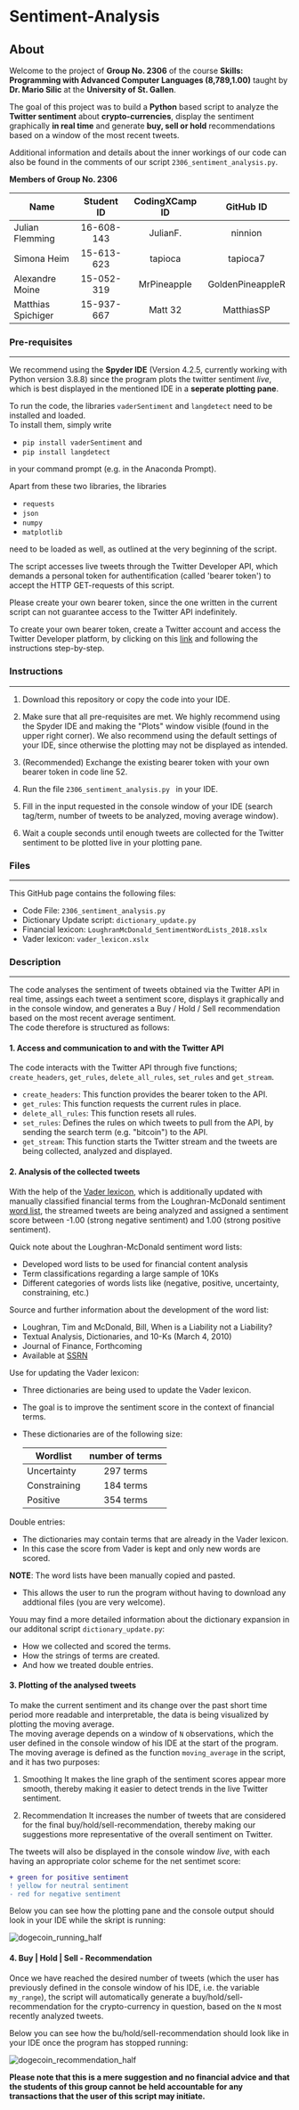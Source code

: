 # Sentiment-Analysis

## About

Welcome to the project of **Group No. 2306** of the course **Skills: Programming with Advanced Computer Languages (8,789,1.00)** taught by **Dr. Mario Silic** at the **University of St. Gallen**.  

The goal of this project was to build a **Python** based script to analyze the **Twitter sentiment** about **crypto-currencies**, display the sentiment graphically **in real time** and generate **buy, sell or hold** recommendations based on a window of the most recent tweets.  

Additional information and details about the inner workings of our code can also be found in the comments of our script `2306_sentiment_analysis.py`.

**Members of Group No. 2306**

  | Name               | Student ID | CodingXCamp ID | GitHub ID        |
  | ------------------ |:----------:|:-------------: |:----------------:|
  | Julian Flemming    | 16-608-143 | JulianF.       | ninnion          |
  | Simona Heim        | 15-613-623 | tapioca        | tapioca7         |
  | Alexandre Moine    | 15-052-319 | MrPineapple    | GoldenPineappleR |
  | Matthias Spichiger | 15-937-667 | Matt 32        | MatthiasSP       |

### Pre-requisites
----
We recommend using the **Spyder IDE** (Version 4.2.5, currently working with Python version 3.8.8) since the program plots the twitter sentiment *live*, which is
best displayed in the mentioned IDE in a **seperate plotting pane**.  

To run the code, the libraries `vaderSentiment` and `langdetect` need to be installed and loaded.  
To install them, simply write 
- `pip install vaderSentiment` and 
- `pip install langdetect` 

in your command prompt (e.g. in the Anaconda Prompt).  

Apart from these two libraries, the libraries  
- `requests`  
- `json`
- `numpy`
- `matplotlib`  

need to be loaded as well, as outlined at the very beginning of the script.  

The script accesses live tweets through the Twitter Developer API, which demands a personal token for authentification (called 'bearer token') to accept the HTTP GET-requests 
of this script.  

Please create your own bearer token, since the one written in the current script can not guarantee access to the Twitter API indefinitely.  

To create your own bearer token, create a Twitter account and access the Twitter Developer platform, by clicking on this [link](https://developer.twitter.com/en) and following the instructions step-by-step.


### Instructions
----
1. Download this repository or copy the code into your IDE.  

2. Make sure that all pre-requisites are met. We highly recommend using the Spyder IDE and making the "Plots" window visible (found in the upper
right corner). We also recommend using the default settings of your IDE, since otherwise the plotting may not be displayed as intended.

3. (Recommended) Exchange the existing bearer token with your own bearer token in code line 52.

4. Run the file `2306_sentiment_analysis.py ` in your IDE.

5. Fill in the input requested in the console window of your IDE (search tag/term, number of tweets to be analyzed, moving average window).

6. Wait a couple seconds until enough tweets are collected for the Twitter sentiment to be plotted live in your plotting pane.


### Files
----
This GitHub page contains the following files:
- Code File: `2306_sentiment_analysis.py`
- Dictionary Update script: `dictionary_update.py`
- Financial lexicon: `LoughranMcDonald_SentimentWordLists_2018.xslx`
- Vader lexicon: `vader_lexicon.xslx`


### Description
----
The code analyses the sentiment of tweets obtained via the Twitter API in real time, assings each tweet a sentiment score, displays it graphically and in the console window, and generates a Buy / Hold / Sell recommendation based on the most recent average sentiment.  
The code therefore is structured as follows:

#### 1. Access and communication to and with the Twitter API

The code interacts with the Twitter API through five functions; `create_headers`, `get_rules`, `delete_all_rules`, `set_rules` and `get_stream`.

- `create_headers`: This function provides the bearer token to the API.
- `get_rules`: This function requests the current rules in place.
- `delete_all_rules`: This function resets all rules.
- `set_rules`: Defines the rules on which tweets to pull from the API, by sending the search term (e.g. "bitcoin") to the API.
- `get_stream`: This function starts the Twitter stream and the tweets are being collected, analyzed and displayed.

#### 2. Analysis of the collected tweets

With the help of the [Vader lexicon](https://github.com/cjhutto/vaderSentiment), which is additionally updated with manually classified financial terms from the Loughran-McDonald sentiment [word list](https://sraf.nd.edu/textual-analysis/resources/#Master%20Dictionary), the streamed tweets are being analyzed and assigned a sentiment score between -1.00 (strong negative sentiment) and 1.00 (strong positive sentiment).

Quick note about the Loughran-McDonald sentiment word lists:
- Developed word lists to be used for financial content analysis
- Term classifications regarding a large sample of 10Ks
- Different categories of words lists like (negative, positive, uncertainty, constraining, etc.)

Source and further information about the development of the word list:
- Loughran, Tim and McDonald, Bill, When is a Liability not a Liability?
- Textual Analysis, Dictionaries, and 10-Ks (March 4, 2010)
- Journal of Finance, Forthcoming
- Available at [SSRN](https://ssrn.com/abstract=1331573)

Use for updating the Vader lexicon:
- Three dictionaries are being used to update the Vader lexicon.
- The goal is to improve the sentiment score in the context of financial terms.
- These dictionaries are of the following size:

  | Wordlist      | number of terms|
  | ------------- |:--------------:|
  | Uncertainty   | 297 terms      |
  | Constraining  | 184 terms      |
  | Positive      | 354 terms      |

Double entries:
- The dictionaries may contain terms that are already in the Vader lexicon.
- In this case the score from Vader is kept and only new words are scored.

**NOTE**: The word lists have been manually copied and pasted.
- This allows the user to run the program without having to download any addtional files (you are very welcome).

Youu may find a more detailed information about the dictionary expansion in our additonal script `dictionary_update.py`:
- How we collected and scored the terms.
- How the strings of terms are created.
- And how we treated double entries.

#### 3. Plotting of the analysed tweets

To make the current sentiment and its change over the past short time period more readable and interpretable, the data is being visualized by plotting the moving average.  
The moving average depends on a window of `N` observations, which the user defined in the console window of his IDE at the start of the program.  
The moving average is defined as the function `moving_average` in the script, and it has two purposes:

1. Smoothing
It makes the line graph of the sentiment scores appear more smooth, thereby making it easier to detect trends in the live Twitter sentiment.

2. Recommendation
It increases the number of tweets that are considered for the final buy/hold/sell-recommendation, thereby making our suggestions more representative of the overall sentiment on Twitter.  

The tweets will also be displayed in the console window *live*, with each having an appropriate color scheme for the net sentimet score:
```diff
+ green for positive sentiment
! yellow for neutral sentiment
- red for negative sentiment
```
Below you can see how the plotting pane and the console output should look in your IDE while the skript is running:  

![dogecoin_running_half](https://user-images.githubusercontent.com/60882754/119815701-1d6a5800-beec-11eb-9af2-7d2f754d19d3.PNG)


#### 4. Buy | Hold | Sell - Recommendation

Once we have reached the desired number of tweets (which the user has previously defined in the console window of his IDE, i.e. the variable `my_range`), the script will automatically generate a buy/hold/sell-recommendation for the crypto-currency in question, based on the `N` most recently analyzed tweets.  

Below you can see how the bu/hold/sell-recommendation should look like in your IDE once the program has stopped running:

![dogecoin_recommendation_half](https://user-images.githubusercontent.com/60882754/119815638-0deb0f00-beec-11eb-808e-5db4b64214fa.PNG)

**Please note that this is a mere suggestion and no financial advice and that the students of this group cannot be held accountable for any transactions that the user of this script may initiate.** 

